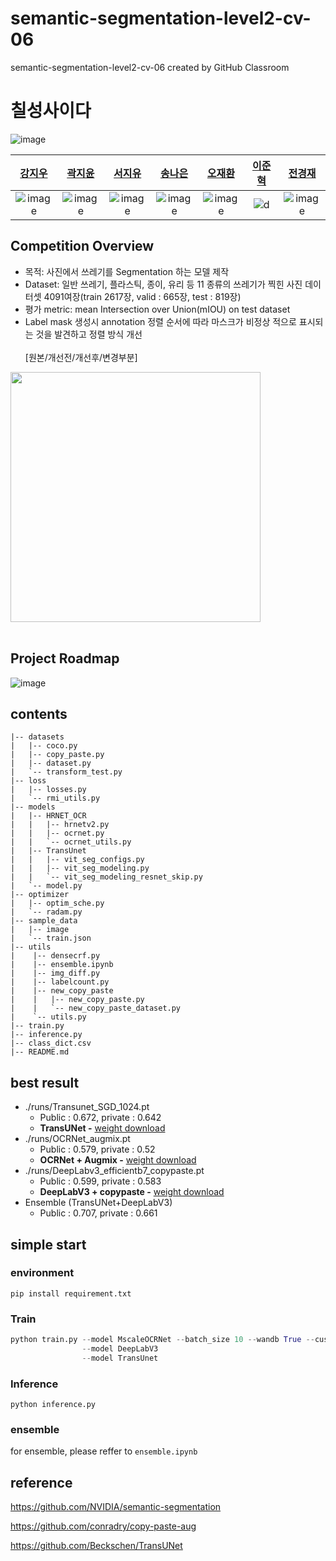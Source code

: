 # semantic-segmentation-level2-cv-06
semantic-segmentation-level2-cv-06 created by GitHub Classroom

# 칠성사이다
![image](https://user-images.githubusercontent.com/20790778/137433985-622be56d-82eb-4dd7-bbec-c7079b0bf059.png)

| [강지우](https://github.com/jiwoo0212) | [곽지윤](https://github.com/kwakjeeyoon) | [서지유](https://github.com/JiyouSeo) | [송나은](https://github.com/sne12345) | [오재환](https://github.com/jaehwan-AI) | [이준혁](https://github.com/kmouleejunhyuk) | [전경재](https://github.com/ppskj178) |
| :-: | :-: | :-: | :-: | :-: | :-: | :-: |
| ![image](https://user-images.githubusercontent.com/68782183/138297784-223d2d61-74f7-4a19-8aaf-5525309e2bd8.jpg) | ![image](https://user-images.githubusercontent.com/55044675/138575690-216fc641-dba1-4737-a571-6b1058e780b2.jpg) | ![image](https://avatars.githubusercontent.com/u/61641072?v=4) | ![image](https://user-images.githubusercontent.com/68782183/138638320-19b24d42-6014-4042-b443-cbeb50251cfd.jpg) | ![image](https://user-images.githubusercontent.com/68782183/138295480-ca0169cd-5c40-44ae-b222-d74d9cc4bc82.jpg) | ![d](https://user-images.githubusercontent.com/49234207/138424590-385b34c2-fae2-426f-8abe-8b40d21ba766.jpg)| ![image](https://user-images.githubusercontent.com/20790778/138396418-b669cbed-40b0-45eb-9f60-7167cae739b7.png) | |


## Competition Overview
- 목적: 사진에서 쓰레기를 Segmentation 하는 모델 제작
- Dataset: 일반 쓰레기, 플라스틱, 종이, 유리 등 11 종류의 쓰레기가 찍힌 사진 데이터셋 4091여장(train 2617장, valid : 665장, test : 819장)
- 평가 metric: mean Intersection over Union(mIOU) on test dataset
- Label mask 생성시 annotation 정렬 순서에 따라 마스크가 비정상 적으로 표시되는 것을 발견하고 정렬 방식 개선
<br /><br />
[원본/개선전/개선후/변경부분]
<img src="https://user-images.githubusercontent.com/51853700/140482768-c07af3b0-0f76-437f-8f4d-54a4bffd2b96.png"  width="400" height="400"/>
<br /><br />

## Project Roadmap
![image](https://user-images.githubusercontent.com/68782183/140488837-d502e81b-b64d-4829-ae40-bd77ea45c956.png)

## contents
```
|-- datasets
|   |-- coco.py
|   |-- copy_paste.py
|   |-- dataset.py
|   `-- transform_test.py
|-- loss
|   |-- losses.py
|   `-- rmi_utils.py
|-- models
|   |-- HRNET_OCR
|   |   |-- hrnetv2.py
|   |   |-- ocrnet.py
|   |   `-- ocrnet_utils.py
|   |-- TransUnet
|   |   |-- vit_seg_configs.py
|   |   |-- vit_seg_modeling.py
|   |   `-- vit_seg_modeling_resnet_skip.py
|   `-- model.py
|-- optimizer
|   |-- optim_sche.py
|   `-- radam.py
|-- sample_data
|   |-- image
|   `-- train.json
|-- utils
|    |-- densecrf.py
|    |-- ensemble.ipynb
|    |-- img_diff.py
|    |-- labelcount.py
|    |-- new_copy_paste
|    |   |-- new_copy_paste.py
|    |   `-- new_copy_paste_dataset.py
|    `-- utils.py
|-- train.py
|-- inference.py
|-- class_dict.csv
|-- README.md
```


## best result
- ./runs/Transunet_SGD_1024.pt
  - Public : 0.672, private : 0.642
  - **TransUNet -** [weight download](https://drive.google.com/drive/folders/1TlLYkIUscPMfkEd6Oy4zgef71-WbeSx6)
- ./runs/OCRNet_augmix.pt
  - Public : 0.579, private : 0.52
  - **OCRNet + Augmix -** [weight download](https://drive.google.com/drive/folders/1Ouy1AaO4ZVQ1IvMJJwhJP7XM_aVq_w5-)
- ./runs/DeepLabv3_efficientb7_copypaste.pt
  - Public : 0.599, private : 0.583
  - **DeepLabV3 + copypaste -** [weight download](https://drive.google.com/drive/folders/1z3ribIiZ8on-v624r2j0TN5ihx4M67ro)
- Ensemble (TransUNet+DeepLabV3)
  - Public : 0.707, private : 0.661

## simple start

### environment
`pip install requirement.txt`

### Train
```python
python train.py --model MscaleOCRNet --batch_size 10 --wandb True --custom_trs True
                --model DeepLabV3
                --model TransUnet
```  

### Inference
`python inference.py`  
### ensemble
for ensemble, please reffer to `ensemble.ipynb`


## reference
https://github.com/NVIDIA/semantic-segmentation

https://github.com/conradry/copy-paste-aug

https://github.com/Beckschen/TransUNet

